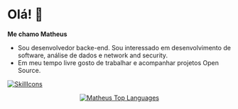 # Olá! 👋
**Me chamo Matheus** 
- Sou desenvolvedor backe-end. Sou interessado em desenvolvimento de software, análise de dados e network and security.
- Em meu tempo livre gosto de trabalhar e acompanhar projetos Open Source.

[![SkillIcons](https://skillicons.dev/icons?i=js,typescript,react,angular,nodejs,python,java,scala,r,postgresql,mysql,mongodb,docker,aws,linux)](https://skillicons.dev)<br/>

<div align="center">
  
[![Matheus Top Languages](https://github-readme-stats.vercel.app/api/top-langs/?username=matheusrebola&theme=blue-white)](https://github.com/anuraghazra/github-readme-stats)
  
 </div>
